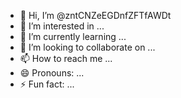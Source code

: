 - 👋 Hi, I’m @zntCNZeEGDnfZFTfAWDt
- 👀 I’m interested in ...
- 🌱 I’m currently learning ...
- 💞️ I’m looking to collaborate on ...
- 📫 How to reach me ...
- 😄 Pronouns: ...
- ⚡ Fun fact: ...

<!---
zntCNZeEGDnfZFTfAWDt/zntCNZeEGDnfZFTfAWDt is a ✨ special ✨ repository because its `README.md` (this file) appears on your GitHub profile.
You can click the Preview link to take a look at your changes.
--->
